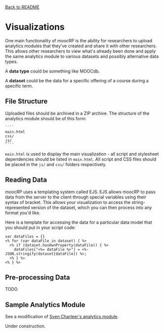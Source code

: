 [Back to README](../README.md)

Visualizations
================

One main functionality of moocRP is the ability for researchers to upload analytics modules that they've created and share it with other researchers. This allows other researchers to view what's already been done and apply the same analytics module to various datasets and possibly alternative data types.

A <strong>data type</strong> could be something like MOOCdb.

A <strong>dataset</strong> could be the data for a specific offering of a course during a specific term.

File Structure
---
Uploaded files should be archived in a ZIP archive. The structure of the analytics module should be of this form:

    ````
    main.html
    css/
    js/
    ````

````main.html```` is used to display the main visualization - all script and stylesheet dependencies should be listed in ````main.html````. All script and CSS files should be placed in the ````js/```` and ````css/```` folders respectively.


Reading Data
---
moocRP uses a templating system called EJS. EJS allows moocRP to pass data from the server to the client through special variables using their syntax of bracket. This allows your visualization to access the string-represented version of the dataset, which you can then process into any format you'd like.

Here is a template for accessing the data for a particular data model that you should put in your script code:
````
var dataFiles = {}
<% for (var dataFile in dataset) { %>
  <% if (dataset.hasOwnProperty(dataFile)) { %>
    dataFiles["<%= dataFile %>"] = <%- JSON.stringify(dataset[dataFile]) %>;
  <% } %>
<% } %>

````

Pre-processing Data
---
TODO

Sample Analytics Module
---
See a modification of [Sven Charleer's analytics module](http://www.github.com/kk415kk/moocrp_visualization).

Under construction.
